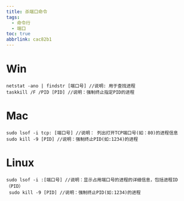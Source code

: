 ```yaml
---
title: 杀端口命令
tags:
  - 命令行
  - 端口
toc: true
abbrlink: cac82b1
---
```


# Win

```
netstat -ano | findstr [端口号] //说明: 用于查找进程
taskkill /F /PID [PID] //说明：强制终止指定PID的进程
```

# Mac

```
sudo lsof -i tcp: [端口号] //说明： 列出打开TCP端口号(如：80)的进程信息 	 
sudo kill -9 [PID] //说明：强制终止PID(如:1234)的进程 
```

# Linux

```
sudo lsof -i :[端口号] //说明：显示占用端口号的进程的详细信息，包括进程ID（PID） 	 
 sudo kill -9 [PID] //说明：强制终止PID(如:1234)的进程
```

